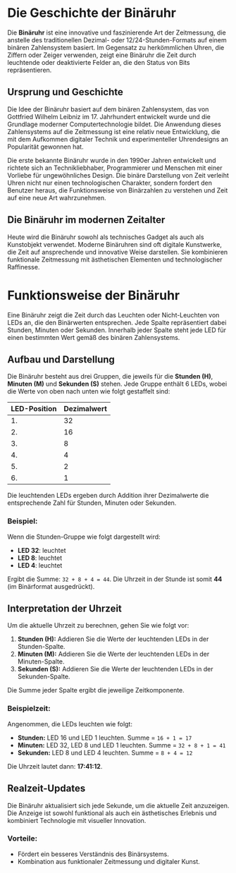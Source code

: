 # Die Geschichte der Binäruhr

Die **Binäruhr** ist eine innovative und faszinierende Art der Zeitmessung, die anstelle des traditionellen Dezimal- oder 12/24-Stunden-Formats auf einem binären Zahlensystem basiert. Im Gegensatz zu herkömmlichen Uhren, die Ziffern oder Zeiger verwenden, zeigt eine Binäruhr die Zeit durch leuchtende oder deaktivierte Felder an, die den Status von Bits repräsentieren.

## Ursprung und Geschichte

Die Idee der Binäruhr basiert auf dem binären Zahlensystem, das von Gottfried Wilhelm Leibniz im 17. Jahrhundert entwickelt wurde und die Grundlage moderner Computertechnologie bildet. Die Anwendung dieses Zahlensystems auf die Zeitmessung ist eine relativ neue Entwicklung, die mit dem Aufkommen digitaler Technik und experimenteller Uhrendesigns an Popularität gewonnen hat.

Die erste bekannte Binäruhr wurde in den 1990er Jahren entwickelt und richtete sich an Technikliebhaber, Programmierer und Menschen mit einer Vorliebe für ungewöhnliches Design. Die binäre Darstellung von Zeit verleiht Uhren nicht nur einen technologischen Charakter, sondern fordert den Benutzer heraus, die Funktionsweise von Binärzahlen zu verstehen und Zeit auf eine neue Art wahrzunehmen.

## Die Binäruhr im modernen Zeitalter

Heute wird die Binäruhr sowohl als technisches Gadget als auch als Kunstobjekt verwendet. Moderne Binäruhren sind oft digitale Kunstwerke, die Zeit auf ansprechende und innovative Weise darstellen. Sie kombinieren funktionale Zeitmessung mit ästhetischen Elementen und technologischer Raffinesse.

# Funktionsweise der Binäruhr

Eine Binäruhr zeigt die Zeit durch das Leuchten oder Nicht-Leuchten von LEDs an, die den Binärwerten entsprechen. Jede Spalte repräsentiert dabei Stunden, Minuten oder Sekunden. Innerhalb jeder Spalte steht jede LED für einen bestimmten Wert gemäß des binären Zahlensystems.

## Aufbau und Darstellung
Die Binäruhr besteht aus drei Gruppen, die jeweils für die **Stunden (H)**, **Minuten (M)** und **Sekunden (S)** stehen. Jede Gruppe enthält 6 LEDs, wobei die Werte von oben nach unten wie folgt gestaffelt sind:

| LED-Position | Dezimalwert |
|--------------|-------------|
| 1.           | 32          |
| 2.           | 16          |
| 3.           | 8           |
| 4.           | 4           |
| 5.           | 2           |
| 6.           | 1           |

Die leuchtenden LEDs ergeben durch Addition ihrer Dezimalwerte die entsprechende Zahl für Stunden, Minuten oder Sekunden.

### Beispiel:
Wenn die Stunden-Gruppe wie folgt dargestellt wird:

- **LED 32**: leuchtet
- **LED 8**: leuchtet
- **LED 4**: leuchtet

Ergibt die Summe: `32 + 8 + 4 = 44`. Die Uhrzeit in der Stunde ist somit **44** (im Binärformat ausgedrückt).

## Interpretation der Uhrzeit
Um die aktuelle Uhrzeit zu berechnen, gehen Sie wie folgt vor:

1. **Stunden (H):** Addieren Sie die Werte der leuchtenden LEDs in der Stunden-Spalte.
2. **Minuten (M):** Addieren Sie die Werte der leuchtenden LEDs in der Minuten-Spalte.
3. **Sekunden (S):** Addieren Sie die Werte der leuchtenden LEDs in der Sekunden-Spalte.

Die Summe jeder Spalte ergibt die jeweilige Zeitkomponente.

### Beispielzeit:
Angenommen, die LEDs leuchten wie folgt:

- **Stunden:** LED 16 und LED 1 leuchten. Summe = `16 + 1 = 17`
- **Minuten:** LED 32, LED 8 und LED 1 leuchten. Summe = `32 + 8 + 1 = 41`
- **Sekunden:** LED 8 und LED 4 leuchten. Summe = `8 + 4 = 12`

Die Uhrzeit lautet dann: **17:41:12**.

## Realzeit-Updates
Die Binäruhr aktualisiert sich jede Sekunde, um die aktuelle Zeit anzuzeigen. Die Anzeige ist sowohl funktional als auch ein ästhetisches Erlebnis und kombiniert Technologie mit visueller Innovation.

### Vorteile:
- Fördert ein besseres Verständnis des Binärsystems.
- Kombination aus funktionaler Zeitmessung und digitaler Kunst.
